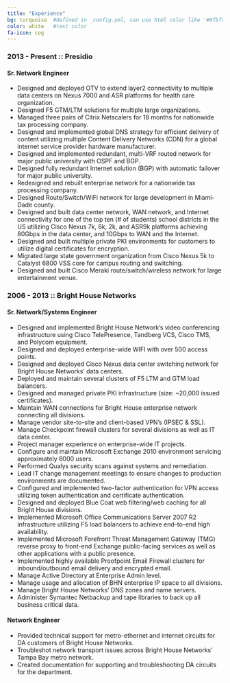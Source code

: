 ```yaml
---
title: "Experience"
bg: turquoise  #defined in _config.yml, can use html color like '#0fbfcf'
color: white   #text color
fa-icon: cog
---
```


### 2013 - Present :: Presidio
  
#### Sr. Network Engineer

- Designed and deployed OTV to extend layer2 connectivity to multiple data centers on Nexus 7000 and ASR platforms for health care organization.
- Designed F5 GTM/LTM solutions for multiple large organizations.
- Managed three pairs of Citrix Netscalers for 18 months for nationwide tax processing company.
- Designed and implemented global DNS strategy for efficient delivery of content utilizing multiple Content Delivery Networks (CDN) for a global internet service provider hardware manufacturer.
- Designed and implemented redundant, multi-VRF routed network for major public university with OSPF and BGP.
- Designed fully redundant Internet solution (BGP) with automatic failover for major public university.
- Redesigned and rebuilt enterprise network for a nationwide tax processing company.
- Designed Route/Switch/WiFi network for large development in Miami-Dade county.
- Designed and built data center network, WAN network, and Internet connectivity for one of the top ten (# of students) school districts in the US utilizing Cisco Nexus 7k, 6k, 2k, and ASR9k platforms achieving 80Gbps in the data center, and 10Gbps to WAN and the Internet.
- Designed and built multiple private PKI environments for customers to utilize digital certificates for encryption.
- Migrated large state government organization from Cisco Nexus 5k to Catalyst 6800 VSS core for campus routing and switching.
- Designed and built Cisco Meraki route/switch/wireless network for large entertainment venue.

### 2006 - 2013 :: Bright House Networks
   
#### Sr. Network/Systems Engineer

- Designed and implemented Bright House Network’s video conferencing infrastructure using Cisco TelePresence, Tandberg VCS, Cisco TMS, and Polycom equipment.
- Designed and deployed enterprise-wide WIFI with over 500 access points.
- Designed and deployed Cisco Nexus data center switching network for Bright House Networks’ data centers.
- Deployed and maintain several clusters of F5 LTM and GTM load balancers.
- Designed and managed private PKI infrastructure (size: ~20,000 issued certificates).
- Maintain WAN connections for Bright House enterprise network connecting all divisions.
- Manage vendor site-to-site and client-based VPN’s (IPSEC & SSL).
- Manage Checkpoint firewall clusters for several divisions as well as IT data center.
- Project manager experience on enterprise-wide IT projects.
- Configure and maintain Microsoft Exchange 2010 environment servicing approximately 8000 users.
- Performed Qualys security scans against systems and remediation.
- Lead IT change management meetings to ensure changes to production environments are documented.
- Configured and implemented two-factor authentication for VPN access utilizing token authentication and certificate authentication.
- Designed and deployed Blue Coat web filtering/web caching for all Bright House divisions.
- Implemented Microsoft Office Communications Server 2007 R2 infrastructure utilizing F5 load balancers to achieve end-to-end high availability.
- Implemented Microsoft Forefront Threat Management Gateway (TMG) reverse proxy to front-end Exchange public-facing services as well as other applications with a public presence.
- Implemented highly available Proofpoint Email Firewall clusters for inbound/outbound email delivery and encrypted email.
- Manage Active Directory at Enterprise Admin level.
- Manage usage and allocation of BHN enterprise IP space to all divisions.
- Manage Bright House Networks’ DNS zones and name servers.
- Administer Symantec Netbackup and tape libraries to back up all business critical data.

#### Network Engineer

- Provided technical support for metro-ethernet and internet circuits for DA customers of Bright House Networks.
- Troubleshot network transport issues across Bright House Networks’ Tampa Bay metro network.
- Created documentation for supporting and troubleshooting DA circuits for the department.


